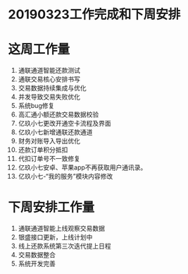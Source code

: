 # 20190323工作完成和下周安排

# 这周工作量
1. 通联通道智能还款测试
2. 通联交易核心安排书写
3. 交易数据持续集成与优化
4. 并发导致交易失败优化
5. 系统bug修复
6. 高汇通小额还款交易数据校验
7. 亿玖小七更改开通空卡流程及界面
8. 亿玖小七新增通联还款通道
9. 财务对账导入导出优化
10. 还款订单积分抵扣
11. 代扣订单号不一致修复
12. 亿玖小七安卓、苹果app不再获取用户通讯录。
13. 亿玖小七-“我的服务”模块内容修改


# 下周安排工作量

1. 通联通道智能上线观察交易数据
2. 银盛接口更新，上线计划中
3. 线上还款系统第三次迭代提上日程
4. 交易数据整合
5. 系统开发完善

